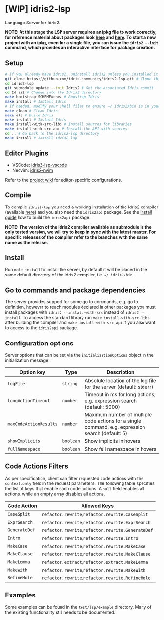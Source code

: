 # [WIP] idris2-lsp
Language Server for Idris2.

**NOTE: At this stage the LSP server requires an ipkg file to work correctly, for reference material about packages look [here](https://idris2.readthedocs.io/en/latest/tutorial/packages.html) and [here](https://idris2.readthedocs.io/en/latest/reference/packages.html). To start a new project with an ipkg, even for a single file, you can issue the `idris2 --init` command, which provides an interactive interface for package creation.**

## Setup
```bash
# If you already have idris2, uninstall idris2 unless you installed it from source
git clone https://github.com/idris-community/idris2-lsp.git # Clone this repository
cd idris2-lsp
git submodule update --init Idris2 # Get the associated Idris commit
cd Idris2 # Change into the Idris2 directory
make bootstrap SCHEME=chez # Boostrap Idris
make install # Install Idris
# If needed, modify your shell files to ensure ~/.idris2/bin is in your PATH
make clean # Clean Idris
make all # Build Idris
make install # Install Idris
make install-with-src-libs # Install sources for libraries
make install-with-src-api # Install the API with sources
cd .. # Go back to the idris2-lsp directory
make install # Install idris2-lsp
```

## Editor Plugins
- VSCode: [idris2-lsp-vscode](https://github.com/bamboo/idris2-lsp-vscode)
- Neovim: [idris2-nvim](https://github.com/ShinKage/idris2-nvim)

Refer to the [project wiki](https://github.com/idris-community/idris2-lsp/wiki) for editor-specific configurations.

## Compile
To compile `idris2-lsp` you need a working installation of the Idris2 compiler (available [here](https://github.com/idris-lang/Idris2)) and you also need the `idris2api` package. See the [install guide](https://github.com/idris-lang/Idris2/blob/master/INSTALL.md) how to build the `idris2api` package.

**NOTE: The version of the Idris2 compiler available as submodule is the only tested version, we will try to keep in sync with the latest master. For specific releases of the compiler refer to the branches with the same name as the release.**

## Install
Run `make install` to install the server, by default it will be placed in the same default directory of the Idris2 compiler, i.e. `~/.idris2/bin`.

## Go to commands and package dependencies
The server provides support for some go to commands, e.g. go to definition, however to reach modules declared in other packages you must install packages with `idris2 --install-with-src` instead of `idris2 --install`. To access the standard library run `make install-with-src-libs` after building the compiler and `make install-with-src-api` if you also want to access to the `idris2api` package.

## Configuration options
Server options that can be set via the `initializationOptions` object in the initialization message:

|Option key|Type|Description|
|----------|----|-----------|
|`logFile`|`string`|Absolute location of the log file for the server (default: stderr)|
|`longActionTimeout`|`number`|Timeout in ms for long actions, e.g. expression search (default: 5000)|
|`maxCodeActionResults`|`number`|Maximum number of multiple code actions for a single command, e.g. expression search (default: 5)|
|`showImplicits`|`boolean`|Show implicits in hovers|
|`fullNamespace`|`boolean`|Show full namespace in hovers|

## Code Actions Filters
As per specification, client can filter requested code actions with the `context.only` field in the request parameters.
The following table specifies the list of keys that enable each code actions. A `null` field enables all actions, while an empty array disables all actions.

|Code Action|Allowed Keys|
|-----------|------------|
|`CaseSplit`|`refactor.rewrite`,`refactor.rewrite.CaseSplit`|
|`ExprSearch`|`refactor.rewrite`,`refactor.rewrite.ExprSearch`|
|`GenerateDef`|`refactor.rewrite`,`refactor.rewrite.GenerateDef`|
|`Intro`|`refactor.rewrite`,`refactor.rewrite.Intro`|
|`MakeCase`|`refactor.rewrite`,`refactor.rewrite.MakeCase`|
|`MakeClause`|`refactor.rewrite`,`refactor.rewrite.MakeClause`|
|`MakeLemma`|`refactor.extract`,`refactor.extract.MakeLemma`|
|`MakeWith`|`refactor.rewrite`,`refactor.rewrite.MakeWith`|
|`RefineHole`|`refactor.rewrite`,`refactor.rewrite.RefineHole`|

## Examples

Some examples can be found in the `test/lsp/example` directory. Many of the existing functionality still needs to be documented.
